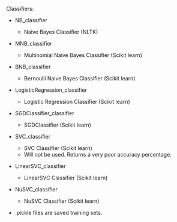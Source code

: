 Classifiers:
- NB_classifier
	- Naive Bayes Classifier (NLTK)
- MNB_classifier
	- Multinomial Naive Bayes Classifier (Scikit learn)
- BNB_classifier
	- Bernoulli Naive Bayes Classifier (Scikit learn)
- LogisticRegression_classifier
	- Logistic Regression Classifier (Scikit learn)
- SGDClassifier_classifier
	- SGDClassifier (Scikit learn)
- SVC_classifier
	- SVC Classifier (Scikit learn)
	- Will not be used. Returns a very poor accuracy percentage.
- LinearSVC_classifier
	- LinearSVC Classifier (Scikit learn)
- NuSVC_classifier
	- NuSVC Classifier (Scikit learn)
	
	
- .pickle files are saved training sets.